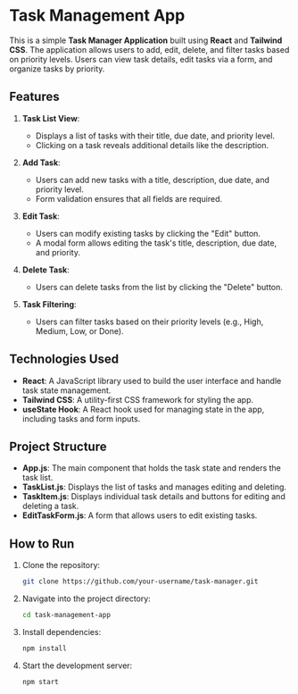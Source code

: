 # Task Management App

This is a simple **Task Manager Application** built using **React** and **Tailwind CSS**. The application allows users to add, edit, delete, and filter tasks based on priority levels. Users can view task details, edit tasks via a form, and organize tasks by priority.

## Features

1. **Task List View**:
   - Displays a list of tasks with their title, due date, and priority level.
   - Clicking on a task reveals additional details like the description.

2. **Add Task**:
   - Users can add new tasks with a title, description, due date, and priority level.
   - Form validation ensures that all fields are required.

3. **Edit Task**:
   - Users can modify existing tasks by clicking the "Edit" button.
   - A modal form allows editing the task's title, description, due date, and priority.

4. **Delete Task**:
   - Users can delete tasks from the list by clicking the "Delete" button.

5. **Task Filtering**:
   - Users can filter tasks based on their priority levels (e.g., High, Medium, Low, or Done).

## Technologies Used

- **React**: A JavaScript library used to build the user interface and handle task state management.
- **Tailwind CSS**: A utility-first CSS framework for styling the app.
- **useState Hook**: A React hook used for managing state in the app, including tasks and form inputs.

## Project Structure

- **App.js**: The main component that holds the task state and renders the task list.
- **TaskList.js**: Displays the list of tasks and manages editing and deleting.
- **TaskItem.js**: Displays individual task details and buttons for editing and deleting a task.
- **EditTaskForm.js**: A form that allows users to edit existing tasks.
  
## How to Run

1. Clone the repository:

   ```bash
   git clone https://github.com/your-username/task-manager.git

2. Navigate into the project directory:

    ```bash
    cd task-management-app
3. Install dependencies:

    ```bash
    npm install

4.  Start the development server:

    ```bash
    npm start